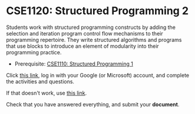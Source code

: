 # CSE1120: Structured Programming 2

Students work with structured programming constructs by adding the selection and iteration program control flow mechanisms to their programming repertoire. They write structured algorithms and programs that use blocks to introduce an element of modularity into their programming practice.

* Prerequisite: [CSE1110: Structured Programming 1](CSE1110.md)

Click [this link](https://hub.callysto.ca/jupyter/hub/user-redirect/git-pull?repo=https%3A%2F%2Fgithub.com%2Fcallysto%2Fcurriculum-notebooks&branch=master&subPath=TechnologyStudies/ComputingScience/Courses/structured-programming-2.ipynb&depth=1), log in with your Google (or Microsoft) account, and complete the activities and questions.

If that doesn't work, use [this link](https://misterhay.github.io/jupyterlite-misterhay/retro/notebooks/?path=ComputingScience/Courses/structured-programming-2.ipynb).

Check that you have answered everything, and submit your **document**.
